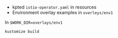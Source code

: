 # 
- kpted `istio-operator.yaml` in resources
- Environment overlay examples in `overleys/env1`

In `$WORK_DIR=overlays/env1`
```
kustomize build
```
